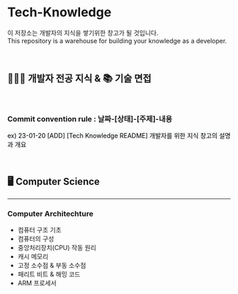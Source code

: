 # Tech-Knowledge
이 저장소는 개발자의 지식을 쌓기위한 창고가 될 것입니다.<br>
This repository is a warehouse for building your knowledge as a developer.

<br>

## 🧑🏻‍💻 개발자 전공 지식 & 📚 기술 면접 

<br>

### <strong>Commit convention rule</strong> : 날짜-[상태]-[주제]-내용
<span style='background-color:#f6f8fa; color:black;'>ex) 23-01-20 [ADD] [Tech Knowledge README] 개발자를 위한 지식 창고의 설명과 개요</span>

<br>

## 🖥 Computer Science
---
### Computer Architechture
- 컴퓨터 구조 기초
- 컴퓨터의 구성
- 중앙처리장치(CPU) 작동 원리
- 캐시 메모리
- 고정 소수점 & 부동 소수점
- 패리트 비트 & 해밍 코드
- ARM 프로세서
